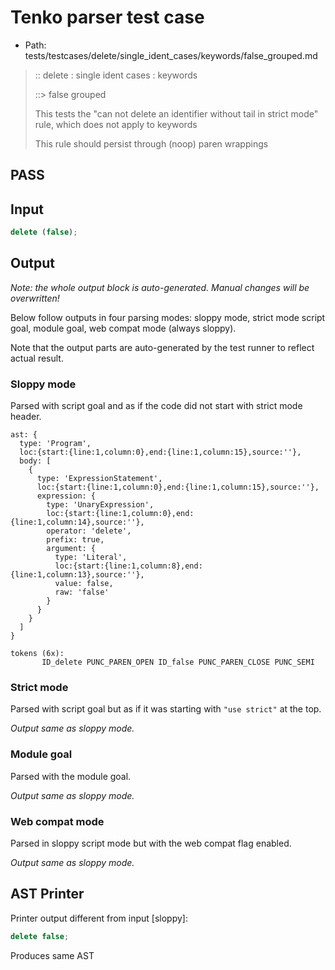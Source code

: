 # Tenko parser test case

- Path: tests/testcases/delete/single_ident_cases/keywords/false_grouped.md

> :: delete : single ident cases : keywords
>
> ::> false grouped
>
> This tests the "can not delete an identifier without tail in strict mode" rule, which does not apply to keywords
>
> This rule should persist through (noop) paren wrappings

## PASS

## Input

`````js
delete (false);
`````

## Output

_Note: the whole output block is auto-generated. Manual changes will be overwritten!_

Below follow outputs in four parsing modes: sloppy mode, strict mode script goal, module goal, web compat mode (always sloppy).

Note that the output parts are auto-generated by the test runner to reflect actual result.

### Sloppy mode

Parsed with script goal and as if the code did not start with strict mode header.

`````
ast: {
  type: 'Program',
  loc:{start:{line:1,column:0},end:{line:1,column:15},source:''},
  body: [
    {
      type: 'ExpressionStatement',
      loc:{start:{line:1,column:0},end:{line:1,column:15},source:''},
      expression: {
        type: 'UnaryExpression',
        loc:{start:{line:1,column:0},end:{line:1,column:14},source:''},
        operator: 'delete',
        prefix: true,
        argument: {
          type: 'Literal',
          loc:{start:{line:1,column:8},end:{line:1,column:13},source:''},
          value: false,
          raw: 'false'
        }
      }
    }
  ]
}

tokens (6x):
       ID_delete PUNC_PAREN_OPEN ID_false PUNC_PAREN_CLOSE PUNC_SEMI
`````

### Strict mode

Parsed with script goal but as if it was starting with `"use strict"` at the top.

_Output same as sloppy mode._

### Module goal

Parsed with the module goal.

_Output same as sloppy mode._

### Web compat mode

Parsed in sloppy script mode but with the web compat flag enabled.

_Output same as sloppy mode._

## AST Printer

Printer output different from input [sloppy]:

````js
delete false;
````

Produces same AST
